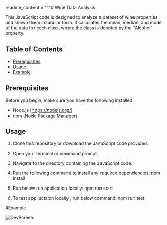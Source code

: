 
readme_content = """# Wine Data Analysis

This JavaScript code is designed to analyze a dataset of wine properties and shown them in tabular form. It calculates the mean, median, and mode of the data for each class, where the class is denoted by the "Alcohol" property.

## Table of Contents

- [Prerequisites](#prerequisites)
- [Usage](#usage)
- [Example](#example)


## Prerequisites

Before you begin, make sure you have the following installed:

- Node.js (https://nodejs.org/)
- npm (Node Package Manager)

## Usage

1. Clone this repository or download the JavaScript code provided.

2. Open your terminal or command prompt.

3. Navigate to the directory containing the JavaScript code.

4. Run the following command to install any required dependencies:
  npm install

 5. Run below run application locally:
 npm run start 

 6. To test appliuctaion locally , run below command:
   npm run test 


 #Example

 ![DevScreen](https://drive.google.com/file/d/1s0EWXzHiO219AsiHhPArc1wa71g8yGlm/view?usp=sharing)







